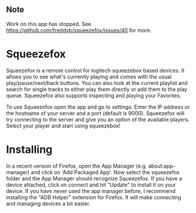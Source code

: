## Note
Work on this app has stopped. See https://github.com/freddyb/squeezefox/issues/40 for more.

# Squeezefox
Squeezefox is a remote control for logitech squeezebox based devices. It allows you to see what's currently playing and comes with the usual play/pause/next/back buttons. You can also look at the current playlist and search for single tracks to either play them directly or add them to the play queue. Squeezefox also supports inspecting and playing your Favorites.

To use Squeezefox open the app and go to settings. Enter the IP address or the hostname of your server and a port (default is 9000). Squeezefox will try connecting to the server and give you an option of the available players. Select your player and start using squeezebox!

# Installing
In a recent version of Firefox, open the App Manager (e.g. about:app-manager) and click on 'Add Packaged App'. Now select the squeezefox folder and the App Manager should recognize Squeezefox. If you have a device attached, click on connect and hit "Update" to install it on your device. If you have never used the app manager before, I recommend installing the "ADB Helper" extension for Firefox. It will make connecting and managing devices a bit easier.


